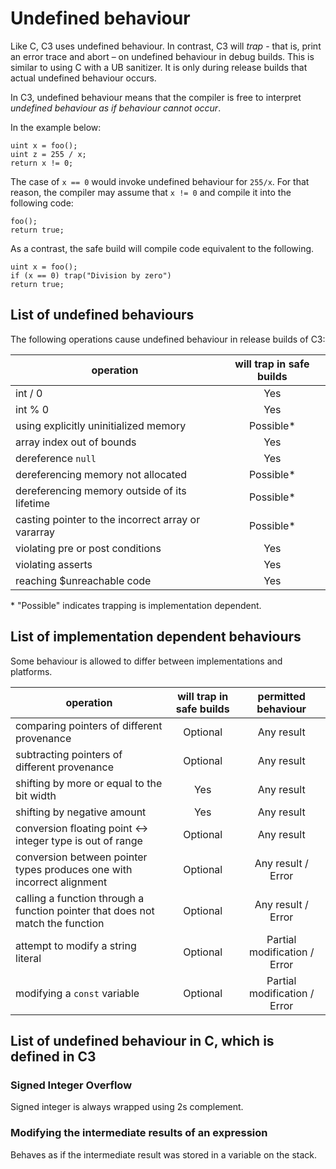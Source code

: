 # Undefined behaviour

Like C, C3 uses undefined behaviour. In contrast, C3 will *trap* - that is, print an error trace and abort – on undefined behaviour in debug builds. This is similar to using C with a UB sanitizer. It is only during release builds that actual undefined behaviour occurs.

In C3, undefined behaviour means that the compiler is free to interpret *undefined behaviour as if behaviour cannot occur*.

In the example below:

```
uint x = foo();
uint z = 255 / x;
return x != 0;
```

The case of `x == 0` would invoke undefined behaviour for `255/x`. For that reason, 
the compiler may assume that `x != 0` and compile it into the following code: 

```
foo();
return true;
```

As a contrast, the safe build will compile code equivalent to the following.

```
uint x = foo();
if (x == 0) trap("Division by zero")
return true;
```

## List of undefined behaviours

The following operations cause undefined behaviour in release builds of C3:

| operation | will trap in safe builds |
| --------- | :----------------------: |
| int / 0 | Yes |
| int % 0 | Yes |
| using explicitly uninitialized memory | Possible* |
| array index out of bounds | Yes |
| dereference `null` | Yes |
| dereferencing memory not allocated | Possible* |
| dereferencing memory outside of its lifetime | Possible* |
| casting pointer to the incorrect array or vararray | Possible* |
| violating pre or post conditions | Yes |
| violating asserts | Yes |
| reaching $unreachable code | Yes |

\* "Possible" indicates trapping is implementation dependent.

## List of implementation dependent behaviours

Some behaviour is allowed to differ between implementations and platforms.

| operation | will trap in safe builds | permitted behaviour |
| --------- | :----------------------: | :----------------: |
| comparing pointers of different provenance | Optional | Any result |
| subtracting pointers of different provenance | Optional | Any result |
| shifting by more or equal to the bit width | Yes | Any result |
| shifting by negative amount | Yes | Any result |
| conversion floating point <-> integer type is out of range | Optional | Any result |
| conversion between pointer types produces one with incorrect alignment | Optional | Any result / Error  |
| calling a function through a function pointer that does not match the function | Optional | Any result / Error |
| attempt to modify a string literal | Optional | Partial modification / Error |
| modifying a `const` variable | Optional | Partial modification / Error |

## List of undefined behaviour in C, which is defined in C3

### Signed Integer Overflow

Signed integer is always wrapped using 2s complement.

### Modifying the intermediate results of an expression

Behaves as if the intermediate result was stored in a variable on the stack.
